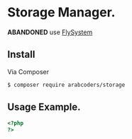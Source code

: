# Storage Manager.

**ABANDONED** use [FlySystem](https://github.com/thephpleague/flysystem)

## Install

Via Composer

```bash
$ composer require arabcoders/storage
```

## Usage Example.

```php
<?php
?>
```
